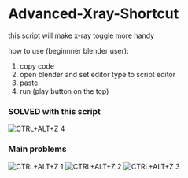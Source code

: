 # Advanced-Xray-Shortcut
this script will make x-ray toggle more handy

how to use (beginnner blender user):
1. copy code
2. open blender and set editor type to script editor
3. paste
4. run (play button on the top)


### SOLVED with this script
![CTRL+ALT+Z 4](https://github.com/Blackonlearn/Advanced-Xray-Shortcut/assets/42308380/d0178915-300a-422b-b0f3-1e66b48ca2ce)


### Main problems
![CTRL+ALT+Z 1](https://github.com/Blackonlearn/Advanced-Xray-Shortcut/assets/42308380/3728d4f6-8b80-49de-8a71-e5008c1c5ae4)
![CTRL+ALT+Z 2](https://github.com/Blackonlearn/Advanced-Xray-Shortcut/assets/42308380/ccf66450-2246-4b87-a2be-dff8fb209bf2)
![CTRL+ALT+Z 3](https://github.com/Blackonlearn/Advanced-Xray-Shortcut/assets/42308380/3aabdd93-69e9-45be-a895-3aeb9d45f1b2)
